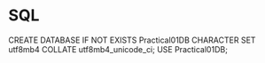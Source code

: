 # SQL
CREATE DATABASE IF NOT EXISTS Practical01DB
CHARACTER SET utf8mb4
COLLATE utf8mb4_unicode_ci;
USE Practical01DB;
